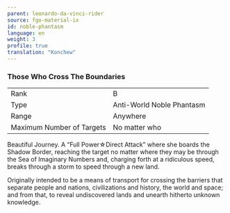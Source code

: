 ```yaml
---
parent: leonardo-da-vinci-rider
source: fgo-material-ix
id: noble-phantasm
language: en
weight: 3
profile: true
translation: "Konchew"
---
```


### Those Who Cross The Boundaries

<table>
  <tr><td>Rank</td><td>B</td></tr>
  <tr><td>Type</td><td>Anti-World Noble Phantasm</td></tr>
  <tr><td>Range</td><td>Anywhere</td></tr>
  <tr><td>Maximum Number of Targets</td><td>No matter who</td></tr>
</table>

Beautiful Journey.
A “Full Power☆Direct Attack” where she boards the Shadow Border, reaching the target no matter where they may be through the Sea of Imaginary Numbers and, charging forth at a ridiculous speed, breaks through a storm to speed through a new land.

Originally intended to be a means of transport for crossing the barriers that separate people and nations, civilizations and history, the world and space; and from that, to reveal undiscovered lands and unearth hitherto unknown knowledge.
